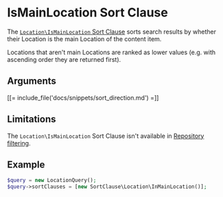 # IsMainLocation Sort Clause

The [`Location\IsMainLocation` Sort Clause](../../api/php_api/php_api_reference/classes/Ibexa-Contracts-Core-Repository-Values-Content-Query-SortClause-Location-IsMainLocation.html)
sorts search results by whether their Location is the main Location of the content item.

Locations that aren't main Locations are ranked as lower values (e.g. with ascending order they are returned first).

## Arguments

[[= include_file('docs/snippets/sort_direction.md') =]]

## Limitations

The `Location\IsMainLocation` Sort Clause isn't available in [Repository filtering](search_api.md#repository-filtering).

## Example

``` php
$query = new LocationQuery();
$query->sortClauses = [new SortClause\Location\InMainLocation()];
```
